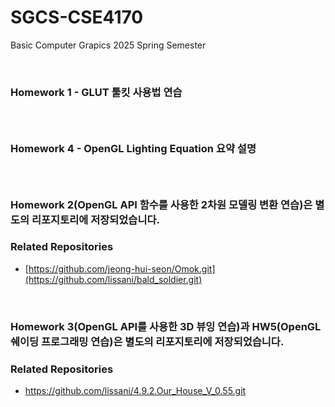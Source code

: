 # SGCS-CSE4170
Basic Computer Grapics 2025 Spring Semester

<br>
  <h3>Homework 1 - GLUT 툴킷 사용법 연습<h3/>
<br>
  <h3>Homework 4 - OpenGL Lighting Equation 요약 설명<h3/>
<br>
<h3>Homework 2(OpenGL API 함수를 사용한 2차원 모델링 변환 연습)은 별도의 리포지토리에 저장되었습니다.<h3/>
  
### Related Repositories
- [https://github.com/jeong-hui-seon/Omok.git](https://github.com/lissani/bald_soldier.git)
<br>
<h3>Homework 3(OpenGL API를 사용한 3D 뷰잉 연습)과 HW5(OpenGL 쉐이딩 프로그래밍 연습)은 별도의 리포지토리에 저장되었습니다.<h3/>
  
### Related Repositories
- https://github.com/lissani/4.9.2.Our_House_V_0.55.git
<br>
